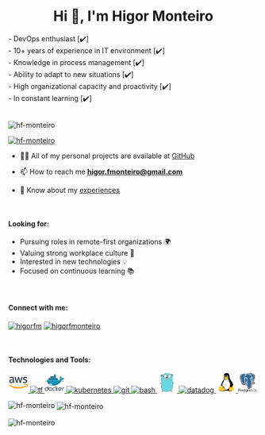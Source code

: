 <h1 align="center">Hi 👋, I'm Higor Monteiro</h1>
- DevOps enthusiast [✔️]<br> 
- 10+ years of experience in IT environment [✔️]<br>
- Knowledge in process management [✔️] <br>
- Ability to adapt to new situations [✔️] <br>
- High organizational capacity and proactivity [✔️] <br>
- In constant learning [✔️]<br>
<br>

<p align="left"> <img src="https://komarev.com/ghpvc/?username=hf-monteiro&label=Profile%20views&color=0e75b6&style=flat" alt="hf-monteiro" /> </p>

<p align="left"> <a href="https://github.com/ryo-ma/github-profile-trophy"><img src="https://github-profile-trophy.vercel.app/?username=hf-monteiro" alt="hf-monteiro" /></a> </p>

- 👨‍💻 All of my personal projects are available at [GitHub](https://github.com/hf-monteiro?tab=repositories)

- 📫 How to reach me **higor.fmonteiro@gmail.com**

- 📄 Know about my [experiences](https://drive.google.com/file/d/18LJ7KXfDLB-pBsQYXfZUdMSbCLk3XcnY/view?usp=sharing)

<br> <h4 align="left">Looking for:</h4>
- Pursuing roles in remote-first organizations 🌍<br> 
- Valuing strong workplace culture 🤝<br>
- Interested in new technologies 💡<br>
- Focused on continuous learning 📚<br>


<br><h4 align="left">Connect with me:</h4>
<p align="left">
<a href="https://linkedin.com/in/higorfm" target="blank"><img align="center" src="https://raw.githubusercontent.com/rahuldkjain/github-profile-readme-generator/master/src/images/icons/Social/linked-in-alt.svg" alt="higorfm" height="30" width="40" /></a>
<a href="https://instagram.com/higorfmonteiro" target="blank"><img align="center" src="https://raw.githubusercontent.com/rahuldkjain/github-profile-readme-generator/master/src/images/icons/Social/instagram.svg" alt="higorfmonteiro" height="30" width="40" /></a>
</p>
<br> 
<h4 align="left">Technologies and Tools:</h4>
<p align="left"> <a href="https://aws.amazon.com" target="_blank" rel="noreferrer"> <img src="https://raw.githubusercontent.com/devicons/devicon/master/icons/amazonwebservices/amazonwebservices-original-wordmark.svg" alt="aws" width="40" height="40"/> </a> <a href="https://www.terraform.io/" target="_blank" rel="noreferrer"> <img src="https://www.vectorlogo.zone/logos/terraformio/terraformio-icon.svg" alt="tf" width="40" height="40"/> </a> <a href="https://www.docker.com/" target="_blank" rel="noreferrer"> <img src="https://raw.githubusercontent.com/devicons/devicon/master/icons/docker/docker-original-wordmark.svg" alt="docker" width="40" height="40"/> </a> <a href="https://kubernetes.io" target="_blank" rel="noreferrer"> <img src="https://www.vectorlogo.zone/logos/kubernetes/kubernetes-icon.svg" alt="kubernetes" width="40" height="40"/> </a> <a href="https://git-scm.com/" target="_blank" rel="noreferrer"> <img src="https://www.vectorlogo.zone/logos/git-scm/git-scm-icon.svg" alt="git" width="40" height="40"/> <a href="https://www.gnu.org/software/bash/" target="_blank" rel="noreferrer"> <img src="https://www.vectorlogo.zone/logos/gnu_bash/gnu_bash-icon.svg" alt="bash" width="40" height="40"/> </a> </a> <a href="https://golang.org" target="_blank" rel="noreferrer"> <img src="https://raw.githubusercontent.com/devicons/devicon/master/icons/go/go-original.svg" alt="go" width="40" height="40"/> </a> <a href="https://www.datadoghq.com/" target="_blank" rel="noreferrer"> <img src="https://www.vectorlogo.zone/logos/datadoghq/datadoghq-icon.svg" alt="datadog" width="40" height="40"/> </a> <a href="https://www.linux.org/" target="_blank" rel="noreferrer"> <img src="https://raw.githubusercontent.com/devicons/devicon/master/icons/linux/linux-original.svg" alt="linux" width="40" height="40"/> </a> <a href="https://www.postgresql.org" target="_blank" rel="noreferrer"> <img src="https://raw.githubusercontent.com/devicons/devicon/master/icons/postgresql/postgresql-original-wordmark.svg" alt="postgresql" width="40" height="40"/> </a> </p>

<p><img align="left" src="https://github-readme-stats.vercel.app/api/top-langs?username=hf-monteiro&show_icons=true&locale=en&layout=compact" alt="hf-monteiro" /></p>

<p>&nbsp;<img align="center" src="https://github-readme-stats.vercel.app/api?username=hf-monteiro&show_icons=true&locale=en" alt="hf-monteiro" /></p>


<p><img align="center" src="https://github-readme-streak-stats.herokuapp.com/?user=hf-monteiro&" alt="hf-monteiro" /></p>
<!---
hf-monteiro/hf-monteiro is a ✨ special ✨ repository because its `README.md` (this file) appears on your GitHub profile.
You can click the Preview link to take a look at your changes.
--->